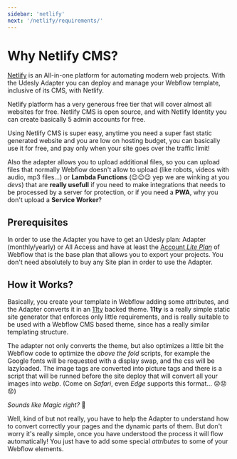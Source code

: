 ```yaml
---
sidebar: 'netlify'
next: '/netlify/requirements/'
---
```


# Why Netlify CMS?

[Netlify](https://www.netlify.com/) is an All-in-one platform for automating modern web projects. With the Udesly Adapter you can deploy and manage your Webflow template, inclusive of its CMS, with Netlify.
​
<div align="center">
  <g-image src="~/assets/images/jamstack.png" />
</div>
​
Netlify platform has a very generous free tier that will cover almost all websites for free. Netlify CMS is open source, and with Netlify Identity you can create basically 5 admin accounts for free.


Using Netlify CMS is super easy, anytime you need a super fast static generated website and you are low on hosting budget, you can basically use it for free, and pay only when your site goes over the traffic limit!

Also the adapter allows you to upload additional files, so you can upload files that normally Webflow doesn't allow to upload (like robots, videos with audio, mp3 files...) or **Lambda Functions** (😉😉😉 yep we are winking at you *devs*) that are **really usefull** if you need to make integrations that needs to be processed by a server for protection, or if you need a **PWA**, why you don't upload a **Service Worker**?

## Prerequisites

In order to use the Adapter you have to get an Udesly plan: Adapter (monthly/yearly) or All Access and have at least the [Account *Lite Plan*](https://webflow.com/pricing#account)   of Webflow that is the base plan that allows you to export your projects. You don't need absolutely to buy any Site plan in order to use the Adapter. 

## How it Works?

Basically, you create your template in Webflow adding some attributes, and the Adapter converts it in an [11ty](https://www.11ty.dev/) backed theme. **11ty** is a really simple static site generator that enforces only little requirements, and is really suitable to be used with a Webflow CMS based theme, since has a really similar templating structure.

The adapter not only converts the theme, but also optimizes a little bit the Webflow code to optimize the *above the fold* scripts, for example the Google fonts will be requested with a display swap, and the css will be lazyloaded. The image tags are converted into picture tags and there is a script that will be runned before the site deploy that will convert all your images into *webp*. (Come on *Safari*, even *Edge* supports this format... 😟😟😟)

*Sounds like Magic right?* 🧙

Well, kind of but not really, you have to help the Adapter to understand how to convert correctly your pages and the dynamic parts of them. But don't worry it's really simple, once you have understood the process it will flow automatically! You just have to add some special *attributes* to some of your Webflow elements.


